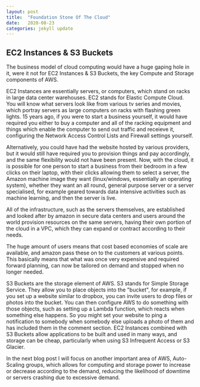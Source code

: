 ```yaml
---
layout: post
title:  "Foundation Stone Of The Cloud"
date:   2020-08-23
categories: jekyll update
---
```


## EC2 Instances & S3 Buckets 

The business model of cloud computing would have a huge gaping hole in it, were it not for EC2 Instances & S3 Buckets, the key Compute and Storage components of AWS. 

EC2 Instances are essentially servers, or computers, which stand on racks in large data center warehouses. EC2 stands for Elastic Compute Cloud. You will know what servers look like from various tv series and movies, which portray servers as large computers on racks with flashing green lights. 15 years ago, if you were to start a business yourself, it would have required you either to buy a computer and all of the racking equipment and things which enable the computer to send out traffic and receieve it, configuring the Network Access Control Lists and Firewall settings yourself.

Alternatively, you could have had the website hosted by various providers, but it would still have required you to provision things and pay accordingly, and the same flexibility would not have been present. Now, with the cloud, it is possible for one person to start a business from their bedroom in a few clicks on their laptop, with their clicks allowing them to select a server, the Amazon machine image they want (linux/windows, essentially an operating system), whether they want an all round, general purpose server or a server specialised, for example geared towards data intensive activities such as machine learning, and then the server is live. 

All of the infrastructure, such as the servers themselves, are established and looked after by amazon in secure data centers and users around the world provision resources on the same servers, having their own portion of the cloud in a VPC, which they can expand or contract according to their needs.

The huge amount of users means that cost based economies of scale are available, and amazon pass these on to the customers at various points. This basically means that what was once very expensive and required forward planning, can now be tailored on demand and stopped when no longer needed. 

S3 Buckets are the storage element of AWS. S3 stands for Simple Storage Service. They allow you to place objects into the "bucket", for example, if you set up a website similar to dropbox, you can invite users to drop files or photos into the bucket. You can then configure AWS to do something with those objects, such as setting up a Lambda function, which reacts when something else happens. So you might set your website to ping a notification to somebody when somebody else uploads a photo of them and has included them in the comment section. EC2 Instances combined with S3 Buckets allow applications to be built and used in many ways, and storage can be cheap, particularly when using S3 Infrequent Access or S3 Glacier. 

In the next blog post I will focus on another important area of AWS, Auto-Scaling groups, which allows for computing and storage power to increase or decrease according to the demand, reducing the likelihood of downtime or servers crashing due to excessive demand.
